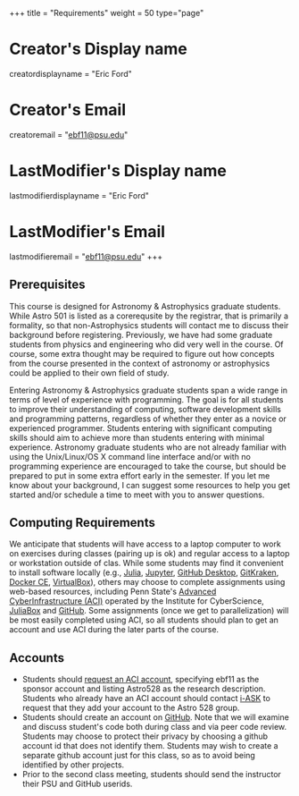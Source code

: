 +++
title = "Requirements"
weight = 50
type="page"

# Creator's Display name
creatordisplayname = "Eric Ford"
# Creator's Email
creatoremail = "ebf11@psu.edu"
# LastModifier's Display name
lastmodifierdisplayname = "Eric Ford"
# LastModifier's Email
lastmodifieremail = "ebf11@psu.edu"
+++

## Prerequisites
This course is designed for Astronomy & Astrophysics graduate students.  While Astro 501 is listed as a corerequsite by the registrar, that is primarily a formality, so that non-Astrophysics students will contact me to discuss their background before registering.  Previously, we have had some graduate students from physics and engineering who did very well in the course.  Of course, some extra thought may be required to figure out how concepts from the course presented in the context of astronomy or astrophysics could be applied to their own field of study.  

Entering Astronomy & Astrophysics graduate students span a wide range in terms of level of experience with programming.  The goal is for all students to improve their understanding of computing, software development skills and programming patterns, regardless of whether they enter as a novice or experienced programmer.  Students entering with significant computing skills should aim to achieve more than students entering with minimal experience.  Astronomy graduate students who are not already familiar with using the Unix/Linux/OS X command line interface and/or with no programming experience are encouraged to take the course, but should be prepared to put in some extra effort early in the semester.  If you let me know about your background, I can suggest some resources to help you get started and/or schedule a time to meet with you to answer questions.  

## Computing Requirements
We anticipate that students will have access to a laptop computer to work on exercises during classes (pairing up is ok) and regular access to a laptop or workstation outside of clas.  While some students may find it convenient to install software locally (e.g., [Julia](http://julialang.org/downloads/), [Jupyter](http://jupyter.org/install), [GitHub Desktop](https://desktop.github.com/), [GitKraken](https://www.gitkraken.com/git-client), [Docker CE](https://docs.docker.com/install/), [VirtualBox](https://www.virtualbox.org/wiki/Downloads)), others may choose to complete assignments using web-based resources, including Penn State's [Advanced CyberInfrastructure (ACI)](https://ics.psu.edu/computing-services/) operated by the Institute for CyberScience, [JuliaBox](http://juliabox.com/) and [GitHub](http://github.com/).  Some assignments (once we get to parallelization) will be most easily completed using ACI, so all students should plan to get an account and use ACI during the later parts of the course.

## Accounts

- Students should [request an ACI account](https://ics.psu.edu/computing-services/account-setup/), specifying ebf11 as the sponsor account and listing Astro528 as the research description.  Students who already have an ACI account should contact [i-ASK](https://iask.aci.ics.psu.edu/) to request that they add your account to the Astro 528 group.
- Students should create an account on [GitHub](http://github.com/).  Note that we will examine and discuss student's code both during class and via peer code review.  Students may choose to protect their privacy by choosing a github account id that does not identify them.  Students may wish to create a separate github account just for this class, so as to avoid being identified by other projects.  
- Prior to the second class meeting, students should send the instructor their PSU and GitHub userids. 


